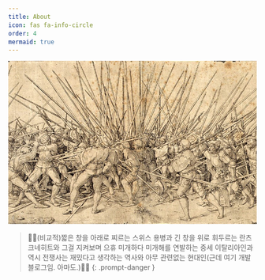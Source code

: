 ```yaml
---
title: About
icon: fas fa-info-circle
order: 4
mermaid: true
---
```


![hello](assets/img/favicons/the-bad-war.jpg)
> 👀👀(비교적)짧은 창을 아래로 찌르는 스위스 용병과 긴 창을 위로 휘두르는 란츠크네히트와 그걸 지켜보며 으휴 미개하다 미개해를 연발하는 중세 이탈리아인과 역시 전쟁사는 재밌다고 생각하는 역사와 아무 관련없는 현대인(근데 여기 개발 블로그임. 아마도.)👀👀
{: .prompt-danger }
<br>